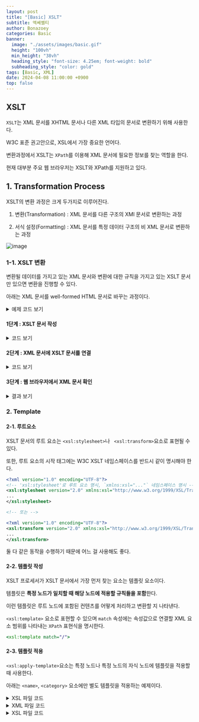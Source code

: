 ```yaml
---
layout: post
title: "[Basic] XSLT"
subtitle: 엑쎄쎌티
author: Bonazoey
categories: Basic
banner:
  image: "./assets/images/basic.gif"
  height: "100vh"
  min_height: "38vh"
  heading_style: "font-size: 4.25em; font-weight: bold"
  subheading_style: "color: gold"
tags: [Basic, XML]
date: 2024-04-08 11:00:00 +0900
top: false
---
```


## XSLT

`XSLT`는 XML 문서를 XHTML 문서나 다른 XML 타입의 문서로 변환하기 위해 사용한다.

W3C 표준 권고안으로, XSL에서 가장 중요한 언어다.

변환과정에서 XSLT는 `XPath`를 이용해 XML 문서에 필요한 정보를 찾는 역할을 한다.

현재 대부분 주요 웹 브라우저는 XSLT와 XPath를 지원하고 있다.

## 1. Transformation Process

XSLT의 변환 과정은 크게 두가지로 이루어진다.

1. 변환(Transformation) : XML 문서를 다른 구조의 XMl 문서로 변환하는 과정

2. 서식 설정(Formatting) : XML 문서를 특정 데이터 구조의 비 XML 문서로 변환하는 과정

![image](https://github.com/bonazoey/bonazoey.github.io/assets/142956374/8c902bbd-f70b-449e-a549-77755e03f0db)

### 1-1. XSLT 변환

변환될 데이터를 가지고 있는 XML 문서와 변환에 대한 규칙을 가지고 있는 XSLT 문서만 있으면 변환을 진행할 수 있다.

아래는 XML 문서를 well-formed HTML 문서로 바꾸는 과정이다.

<details>
  
  <summary><a>예제 코드 보기</a></summary>
  
~~~xml
<!-- XML 문서 -->
<?xml version="1.0" encoding="UTF-8"?>

<programming_languages>
  <language>
    <name>HTML</name>
    <category>web</category>
    <developer>W3C</developer>
    <version status="working draft">5.1</version>
    <priority rating="1">high</priority>
  </language>

  ...

  <language>
    <name korean="파이썬">Python</name>
    <category>application</category>
    <developer>Python</developer>
    <version status="stable">3.52</version>
    <priority rating="4">middle</priority>
  </language>
</programming_languages>
~~~

</details>

#### 1단계 : XSLT 문서 작성
<details>
  
  <summary><a>코드 보기</a></summary>
  
~~~xsl
<!-- XSLT 문서 작성 -->
<?xml version="1.0" encoding="UTF-8"?>
<xsl:stylesheet version="2.0" xmlns:xsl="http://www.w3.org/1999/XSL/Transform">
  <xsl:output method="html"/>
  <xsl:template match="/">

    <html>
      <body>
        <h2 style="text-align:center">프로그래밍 언어</h2>
        <table border="1" style="width: 50%; margin: auto">
          <tr>
            <th>이름</th>
            <th>종류</th>
            <th>개발사</th>
            <th>버전</th>
            <th>중요도</th>
          </tr>
          <xsl:for-each select="programming_languages/language">
            <tr>
              <td><xsl:value-of select="name"/></td>
              <td><xsl:value-of select="category"/></td>
              <td><xsl:value-of select="developer"/></td>
              <td><xsl:value-of select="version"/></td>
              <td><xsl:value-of select="priority"/></td>
            </tr>
          </xsl:for-each>
        </table>
      </body>
    </html>

  </xsl:template>
</xsl:stylesheet>
~~~

</details>

#### 2단계 : XML 문서에 XSLT 문서를 연결
<details>
  
  <summary><a>코드 보기</a></summary>
  
~~~xml
<?xml version="1.0" encoding="UTF-8"?>
<!-- XML 문서에 XSLT 문서를 연결해주는 코드 작성 -->
<?xml-stylesheet type="text/xsl" href="xml_xslt_01.xsl"?>

<programming_languages>
    <language>
        <name>HTML</name>
        <category>web</category>
        <developer>W3C</developer>
        <version status="working draft">5.1</version>
        <priority rating="1">high</priority>
    </language>
    <language>
        <name>CSS</name>
        <category>web</category>
        <developer>W3C</developer>
        <version status="stable">3.0</version>
        <priority rating="3">middle</priority>
    </language>
    <language>
        <name korean="자바">Java</name>
        <category>application</category>
        <developer>Oracle</developer>
        <version status="stable">8.91</version>
        <priority rating="2">high</priority>
    </language>
    <language>
        <name korean="파이썬">Python</name>
        <category>application</category>
        <developer>Python</developer>
        <version status="stable">3.52</version>
        <priority rating="4">middle</priority>
    </language>
</programming_languages>
~~~

</details>

#### 3단계 : 웹 브라우저에서 XML 문서 확인
<details>
  
  <summary><a>결과 보기</a></summary>
  
![image](https://github.com/bonazoey/bonazoey.github.io/assets/142956374/6ca6ac61-dd1e-4995-b756-2c93db1938df)

확인 시 XML 문서가 HTML로 변환되어 나온 것을 볼 수 있다.

</details>

### 2. Template

#### 2-1. 루트요소

XSLT 문서의 루트 요소는 `<xsl:stylesheet>`나 ` <xsl:transform>`요소로 표현될 수 있다.

또한, 루트 요소의 시작 태그에는 W3C XSLT 네임스페이스를 반드시 같이 명시해야 한다.

~~~xml
<?xml version="1.0" encoding="UTF-8"?>
<!-- 'xsl:stylesheet'로 루트 요소 명시, `xmlns:xsl="..."` 네임스페이스 명시 -->
<xsl:stylesheet version="2.0" xmlns:xsl="http://www.w3.org/1999/XSL/Transform">
...
</xsl:stylesheet>

<!-- 또는 -->

<?xml version="1.0" encoding="UTF-8"?>
<xsl:transform version="2.0" xmlns:xsl="http://www.w3.org/1999/XSL/Transform">
...
</xsl:transform>
~~~

둘 다 같은 동작을 수행하기 때문에 어느 걸 사용해도 좋다.

#### 2-2. 템플릿 작성

XSLT 프로세서가 XSLT 문서에서 가장 먼저 찾는 요소는 템플릿 요소이다.

템플릿은 **특정 노드가 일치할 때 해당 노드에 적용할 규칙들을 포함**한다.

이런 템플릿은 루트 노드에 포함된 컨텐츠를 어떻게 처리하고 변환할 지 나타낸다.

`<xsl:template>` 요소로 표현할 수 있으며 `match` 속성에는 속성값으로 연결할 XML 요소 범위를 나타내는 `XPath` 표현식을 명시한다.

~~~xsl
<xsl:template match="/">
~~~

#### 2-3. 템플릿 적용

`<xsl:apply-template>`요소는 특정 노드나 특정 노드의 자식 노드에 템플릿을 적용할 때 사용한다.

아래는 `<name>`, `<category>` 요소에만 별도 템플릿을 적용하는 예제이다.

<details>
  
  <summary><a>XSL 파일 코드</a></summary>

~~~xsl
<!-- XSL 파일 -->
<?xml version="1.0" encoding="UTF-8"?>
<xsl:stylesheet version="2.0" xmlns:xsl="http://www.w3.org/1999/XSL/Transform">
  <xsl:output method="html"/>

  <xsl:template match="/">
    <html>
      <body>
        <h2 style="text-align:center">프로그래밍 언어</h2>
        <xsl:apply-templates/>
      </body>
    </html>
  </xsl:template>

  <xsl:template match="language">
    <p>
      <xsl:apply-templates select="name"/>
      <xsl:apply-templates select="category"/>
    </p>
  </xsl:template>

  <xsl:template match="name">
    언어 이름 : <strong>
    <xsl:value-of select="."/></strong><br/>
  </xsl:template>

  <xsl:template match="category">
    카테고리 : <span style="color: green">
    <xsl:value-of select="."/></span><br/>
  </xsl:template>
 
</xsl:stylesheet>
~~~

</details>

<details>
  
  <summary><a>XML 파일 코드</a></summary>

~~~xml
<!-- XML 파일 -->
<?xml version="1.0" encoding="UTF-8"?>
<?xml-stylesheet type="text/xsl" href="xml_xslt_02.xsl"?>

<programming_languages>
  <language>
    <name>HTML</name>
    <category>web</category>
    <developer>W3C</developer>
    <version status="working draft">5.1</version>
    <priority rating="1">high</priority>
  </language>

  <language>
    <name>CSS</name>
    <category>web</category>
    <developer>W3C</developer>
    <version status="stable">3.0</version>
    <priority rating="3">middle</priority>
  </language>

  <language>
    <name korean="자바">Java</name>
    <category>application</category>
    <developer>Oracle</developer>
    <version status="stable">8.91</version>
    <priority rating="2">high</priority>
  </language>

  <language>
    <name korean="파이썬">Python</name>
    <category>application</category>
    <developer>Python</developer>
    <version status="stable">3.52</version>
    <priority rating="4">middle</priority>
  </language>

</programming_languages>
~~~

</details>

<details>
  
  <summary><a>XSL 파일 코드</a></summary>

<details>
  
  <summary><a>결과</a></summary>

![image](https://github.com/bonazoey/bonazoey.github.io/assets/142956374/b6ead134-06e0-4574-827e-85f14b179ad8)

</details>

## 3. 노드의 처리

### 3-1. 반복 처리

`<xsl:for-each>` 요소는 선택된 각 노드에 반복해서 템플릿을 적용시켜준다.

이 요소는 `select` 속성으로 전달받은 XPath 표현식에 따라 선택된 노드의 개수만큼 반복해서 템플릿을 적용한다.

다음 예제는 <programming_languages>요소의 자식 요소인 <language>요소의 개수만큼 반복해서 템플릿을 적용하는 예제이다.

~~~xsl
<xsl:for-each select="programming_languages/language">
...
</xsl:for-each>
~~~

### 3-2. 값 출력

`<xsl:value-of>` 요소는 선택된 노드에서 데이터를 추출한다.

`select` 속성으로 전달받은 XPath 표현식에 따라 선택된 노드의 값을 텍스트로 추출하여 해당 위치에 삽입한다.

아래는 <name>요소의 값을 추출하여 텍스트로 삽입하는 예제이다.

~~~xsl
<xsl:value-of select="name"/>
~~~

### 3-3. 정렬

`<xsl:sort>`요소는 노드들의 정렬 기준을 명시할 때 사용한다.

아래는 문법 예시이다.

~~~xsl
<xsl:sort
  select = string-expression
  lang = { nmtoken }
  data-type = { "text" | "number" | qname-but-not-ncname }
  order = { "ascending" | "descending" }
  case-order = { "upper-first" | "lower-first" } />
~~~
| 속성 | 속성값 |
| :---: | :--- |
| select | 노드를 정렬하기 위해 기준이 되는 키(key)를 명시합니다. |
| lang | 정렬 순서를 결정하는데 사용되는 영문자를 명시합니다. |
| data-type | 텍스트의 타입을 명시합니다. |
| order | 정렬 순서를 명시하며, 기본 설정값은 오름차순(ascending)입니다. |
| case-order | 대소문자에 의한 문자열의 정렬 순서를 명시하며, 기본 설정값은 대문자가 먼저(upper-first)입니다. |

### 3-4. 조건부 처리

`<xsl:if>`요소는 노드의 값이 특정 조건에 해당할 때만 동작한다.

test 속성으로 전달받은 표현식이 참인 경우에만 실행한다.

아래는 예제이다.

~~~xsl
<?xml version="1.0" encoding="UTF-8"?>
<xsl:stylesheet version="2.0" xmlns:xsl="http://www.w3.org/1999/XSL/Transform">
  <xsl:output method="html"/>
  <xsl:template match="/">

    <html>
      <body>
        <h2 style="text-align:center">버전이 5.0 이상인 언어</h2>
        <xsl:for-each select="programming_languages/language">
          <xsl:if test="version &gt; 5">
            <xsl:value-of select="name"/> : ver.
            <xsl:value-of select="version"/><br/>
          </xsl:if>
        </xsl:for-each>
      </body>
    </html>

  </xsl:template>
</xsl:stylesheet>
~~~

버전이 5 이상인 언어만 출력한다.

### 3-5. 다중 조건부 처리

`<xsl:choose>`요소는 `<xsl:when>`과 `<xsl:otherwise>`요소와 함께 다중 조건문을 작성할 때 사용한다.

`<xsl:when>`요소는 `test` 속성으로 전달받은 표현식이 참인 경우에만 실행한다.

거짓인 경우에는 실행하지 않으며 `<xsl:otherwise>`요소가 실행된다.

아래는 예제이다.

~~~xsl
<?xml version="1.0" encoding="UTF-8"?>
<xsl:stylesheet version="2.0" xmlns:xsl="http://www.w3.org/1999/XSL/Transform">
  <xsl:output method="html"/>
  <xsl:template match="/">

    <html>
      <body>
        <h2 style="text-align:center">노드의 다중 조건부 처리</h2>
        <xsl:for-each select="programming_languages/language">
          <xsl:choose>
            <xsl:when test="priority[@rating &gt; 2]">
              <xsl:value-of select="name"/> : 나중에 꼭 공부해요!<br/>
            </xsl:when>
            <xsl:otherwise>
              <xsl:value-of select="name"/> : 우선은 이 과목부터 공부하죠!<br/>
            </xsl:otherwise>
          </xsl:choose>
        </xsl:for-each>
      </body>
    </html> 

  </xsl:template>
</xsl:stylesheet>
~~~

`<priority>`요소의 rating 속성값이 2 이상 경우와, 그렇지 않은 경우에 다른 텍스트를 출력한다.

## 4. End..

XSLT는 HTML 문서에서 실행되기 때문에 간단한 느낌이 있고, 지난 웹 애플리케이션 프로젝트 때 사용했던 것과 (뭐였는지 기억이 잘 안 남) 노드의 처리가 방식이 비슷해서 쉽게 이해할 수 있었다.

XML 문서의 데이터를 HTML에 출력을 해주기 위한 언어기 때문에 가시적으로 보여서 습득에 용이한 것 같다.
